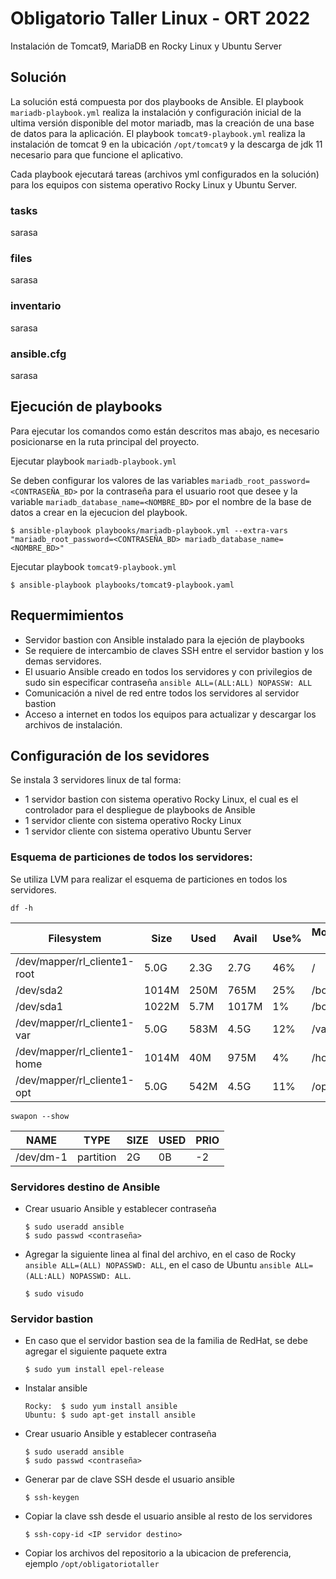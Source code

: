 # Obligatorio Taller Linux - ORT 2022

Instalación de Tomcat9, MariaDB en Rocky Linux y Ubuntu Server

## Solución

La solución está compuesta por dos playbooks de Ansible. 
El playbook `mariadb-playbook.yml` realiza la instalación y configuración inicial de la ultima versión disponible del motor mariadb, mas la creación de una base de datos para la aplicación.
El playbook `tomcat9-playbook.yml` realiza la instalación de tomcat 9 en la ubicación `/opt/tomcat9` y la descarga de jdk 11 necesario para que funcione el aplicativo.

Cada playbook ejecutará tareas (archivos yml configurados en la solución) para los equipos con sistema operativo Rocky Linux y Ubuntu Server.

### tasks

sarasa

### files

sarasa

### inventario

sarasa

### ansible.cfg

sarasa

## Ejecución de playbooks

Para ejecutar los comandos como están descritos mas abajo, es necesario posicionarse en la ruta principal del proyecto.

Ejecutar playbook `mariadb-playbook.yml`

Se deben configurar los valores de las variables `mariadb_root_password=<CONTRASEÑA_BD>` por la contraseña para el usuario root que desee y la variable `mariadb_database_name=<NOMBRE_BD>` por el nombre de la base de datos a crear en la ejecucion del playbook.

```
$ ansible-playbook playbooks/mariadb-playbook.yml --extra-vars "mariadb_root_password=<CONTRASEÑA_BD> mariadb_database_name=<NOMBRE_BD>"
```


Ejecutar playbook `tomcat9-playbook.yml`

```
$ ansible-playbook playbooks/tomcat9-playbook.yaml
```

## Requermimientos

- Servidor bastion con Ansible instalado para la ejeción de playbooks
- Se requiere de intercambio de claves SSH entre el servidor bastion y los demas servidores.
- El usuario Ansible creado en todos los servidores y con privilegios de sudo sin especificar contraseña `ansible ALL=(ALL:ALL) NOPASSW: ALL`
- Comunicación a nivel de red entre todos los servidores al servidor bastion
- Acceso a internet en todos los equipos para actualizar y descargar los archivos de instalación.


## Configuración de los sevidores

Se instala 3 servidores linux de tal forma:

- 1 servidor bastion con sistema operativo Rocky Linux, el cual es el controlador para el despliegue de playbooks de Ansible
- 1 servidor cliente con sistema operativo Rocky Linux
- 1 servidor cliente con sistema operativo Ubuntu Server

### Esquema de particiones de todos los servidores:

Se utiliza LVM para realizar el esquema de particiones en todos los servidores.

`df -h`

| Filesystem |   Size   |  Used  |   Avail   |  Use%  | Mounted on |
| ---------- | -------- | ------ | --------- | ------ | ---------- |
| /dev/mapper/rl_cliente1-root|  5.0G|  2.3G|  2.7G|  46%| /|
| /dev/sda2| 1014M|  250M|  765M|  25%| /boot|
| /dev/sda1| 1022M|  5.7M| 1017M|   1%| /boot/efi|
| /dev/mapper/rl_cliente1-var|   5.0G|  583M|  4.5G|  12%| /var|
| /dev/mapper/rl_cliente1-home| 1014M|   40M|  975M|   4%| /home|
| /dev/mapper/rl_cliente1-opt|   5.0G  |542M  |4.5G  |11%| /opt|

`swapon --show`

|NAME      |TYPE      |SIZE |USED |PRIO|
|----      |----      |---- |---- |----|
/dev/dm-1| partition|   2G|   0B|   -2|


### Servidores destino de Ansible

- Crear usuario Ansible y establecer contraseña 
    ```
    $ sudo useradd ansible
    $ sudo passwd <contraseña>
    ```

- Agregar la siguiente linea al final del archivo, en el caso de Rocky `ansible ALL=(ALL) NOPASSWD: ALL`, en el caso de Ubuntu `ansible ALL=(ALL:ALL) NOPASSWD: ALL`.

    ```
    $ sudo visudo
    ```

### Servidor bastion

- En caso que el servidor bastion sea de la familia de RedHat, se debe agregar el siguiente paquete extra

    ```
    $ sudo yum install epel-release
    ```
- Instalar ansible 
    ```
    Rocky:  $ sudo yum install ansible
    Ubuntu: $ sudo apt-get install ansible
     ```

- Crear usuario Ansible y establecer contraseña 
    ```
    $ sudo useradd ansible
    $ sudo passwd <contraseña>
    ```

- Generar par de clave SSH desde el usuario ansible
    ```
    $ ssh-keygen
    ```

- Copiar la clave ssh desde el usuario ansible al resto de los servidores
    ```
    $ ssh-copy-id <IP servidor destino>
    ```

- Copiar los archivos del repositorio a la ubicacion de preferencia, ejemplo `/opt/obligatoriotaller`